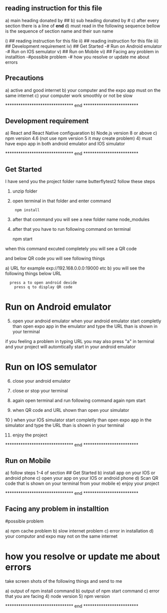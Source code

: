 ## reading instruction for this file 
a)  main heading donated by  ##
b) sub heading donated by #
c)  after every section there is a line of **end**
d) must read in the following sequence bellow is the sequence of section name and their sun name 

  i) ## reading instruction for this file 
	ii) ## reading instruction for this file 
	iii) ## Development requirement
	iv) ## Get Started
	     -# Run on Android emulator
			 -# Run on IOS semulator 
	v) ## Run on Mobile 
	vi) ## Facing any problem in installtion
	   -#possible problem
		 -# how you resolve or update me about errors 



		 



 





## Precautions
a) active and good internet 
b) your computer and the expo app must on the same internet 
c) your computer work smoothly or not be slow  


******************************* end  *************************


## Development requirement

a) React and React Native configuaration
b) Node.js version 8 or above 
c) npm version  4.6 (not use npm version 5 it may create problem)
4) must have expo app in both android emulator and IOS simulator 


******************************* end  *************************




## Get Started
I have send you the project folder name butterflytest2
follow these steps 

1) unzip folder 
2) open terminal in that folder and enter command 
    
		npm install

3) after that command you will see a new folder name node_modules 
4) after that you have to run following command on terminal 

     npm start

when this command excuted completely you will see a QR code 

and below QR code you will see following things 

  a) URL for example exp://192.168.0.0.0:19000 etc 
	b) you will see the following things below URL 

	  press a to open android devide 
		press q to display QR code 


# Run on Android emulator

5) open your android emulator when your android emulator start completly  than open expo app in the emulator and type the URL than is shown in your terminal 

if you feeling a problem in typing URL you may also press "a" in terminal and your project will automtically start in your android emulator 


# Run on IOS semulator 

6) close your android emulator 
7) close or stop your terminal 
8) again open terminal and run following command again 
       npm start

9)  when QR code and URL shown than open your simulator 

10 )  when your IOS  simulator start completly  than open expo app in the simulator and type the URL than is shown in your terminal 

11) enjoy the project 


******************************* end  *************************

## Run on Mobile 

a) follow  steps 1-4 of section ## Get Started
b) install app on your IOS or android phone
c) open your app on your IOS or android phone
d) Scan QR code that is shown on your terminal from your mobile 
e) enjoy your project 

******************************* end  *************************

## Facing any problem in installtion

#possible problem

a) npm cache problem 
b) slow internet problem
c) error in installation
d) your computor and expo may not on the same internet 


# how you resolve or update me about errors 

 take screen shots of the following things and send to me 

 a) output of npm install command 
 b) output of npm start command 
 c) error that you are facing 
 4) node version 
 5) npm version  
 
******************************* end  *************************





	

			 
       

      







